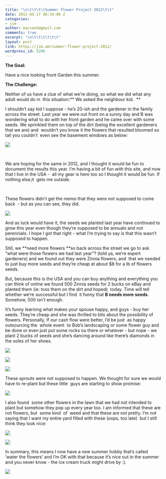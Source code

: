 ```yaml
---
title: "\n\t\t\t\tSummer Flower Project 2012\t\t"
date: 2012-05-17 06:34:00 Z
categories:
- jim
author: macseek@gmail.com
comments: true
excerpt: "\n\t\t\t\t\t\t"
layout: post
link: https://jim.am/summer-flower-project-2012/
wordpress_id: 5296
---
```


**The Goal:**




Have a nice looking front Garden this summer.




**The Challenge:**




Neither of us have a clue of what we’re doing, so what we did what any adult would do in  this situation:** We asked the neighbour kid.  **




I shouldn’t say kid I suppose - he’s 20-ish and the gardener in the family across the street. Last year we were out front on a sunny day and B was wondering what to do with her front garden and he came over with some seeds. We sprinkled them on top of the dirt (being the excellent gardeners that we are) and  wouldn’t you know it the flowers that resulted bloomed so tall you couldn’t  even see the basement windows as below:




[![](http://jim.am/images/2012/05/house.png)](http://jim.am/summer-flower-project-2012/house/)




 




We are hoping for the same in 2012, and I thought it would be fun to document the results this year. I’m having a bit of fun with this site, and now that I live in the USA -  all my gear is here too so I thought it would be fun. If nothing else,it  gets me outside.




 




These flowers didn’t get the memo that they were not supposed to come back  - but as you can see, they did.




![](http://jim.am/images/2012/05/JIM_3608.png)




And as luck would have it, the seeds we planted last year have continued to grow this year even though they’re supposed to be annuals and not perennials. I hope I got that right - what I’m trying to say is that this wasn’t supposed to happen.




Still, we **need more flowers **so back across the street we go to ask “what were those flowers we had last year”? (told ya, we’re expert gardeners) and we found out they were Zinnia flowers, and  that we needed to just buy more seeds and they’re cheap at about $8 for a lb of flowers seeds.




But, because this is the USA and you can buy anything and everything you can think of online we found 500 Zinnia seeds for 2 bucks on eBay and planted them (ie: toss them on the dirt and hoped)  today. Time will tell whether we’re successful but I find  it funny that **B needs more seeds**. Somehow, 500 isn’t enough.




It’s funny learning what makes your spouse happy, and guys - buy her seeds. They’re cheap and she was thrilled to bits about the possibility of flowers. Personally, If our cash flow were better, I’d be just  as happy outsourcing the  whole event  to Bob’s landscaping or some flower guy and be done or even just put some rocks ou there or whatever - but nope - we plant 2 bucks of seeds and she’s dancing around like there’s diamonds in the soles of her shoes.




[![](http://jim.am/images/2012/05/yello3.png)](http://jim.am/summer-flower-project-2012/yello3/)




[![](http://jim.am/images/2012/05/yello2.png)](http://jim.am/summer-flower-project-2012/yello2/)




[![](http://jim.am/images/2012/05/yello1.jpg)](http://jim.am/summer-flower-project-2012/yello1/)




These sprouts were not supposed to happen. We thought for sure we would have to re-plant but these little  guys are starting to show promise:




[![](http://jim.am/images/2012/05/sprouts.png)](http://jim.am/summer-flower-project-2012/sprouts/)




I also found  some other flowers in the lawn that we had not intended to plant but somehow they pop up every year too. I am informed that these are not flowers, but  some kind  of  weed and that these are not pretty. I’m not saying that I want my entire yard filled with these (oops, too late)  but I still think they look nice:




[ ![](http://jim.am/images/2012/05/dandy2.png)](http://jim.am/summer-flower-project-2012/dandy2/)




[![](http://jim.am/images/2012/05/dandy1.png)](http://jim.am/summer-flower-project-2012/dandy1/)




In summary, this means I now have a new summer hobby that’s called ‘water the flowers’ and I’m OK with that because it’s nice out in the summer and you never know - the ice cream truck might drive by :).




[![](http://jim.am/images/2012/05/hosed.png)](http://jim.am/summer-flower-project-2012/hosed/)


		
